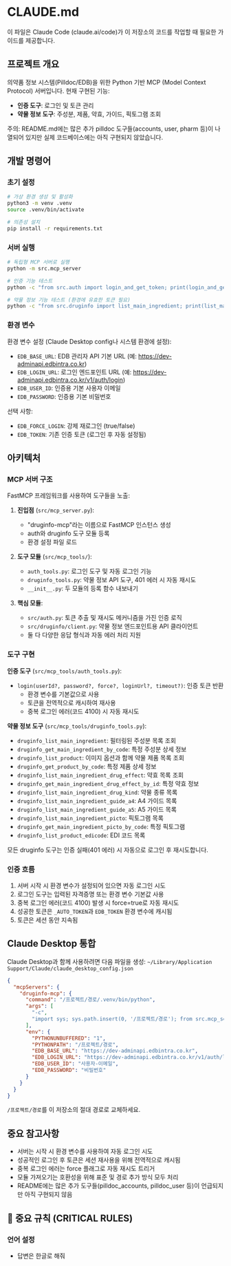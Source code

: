 # CLAUDE.md

이 파일은 Claude Code (claude.ai/code)가 이 저장소의 코드를 작업할 때 필요한 가이드를 제공합니다.

## 프로젝트 개요

의약품 정보 시스템(Pilldoc/EDB)을 위한 Python 기반 MCP (Model Context Protocol) 서버입니다. 현재 구현된 기능:
- **인증 도구**: 로그인 및 토큰 관리
- **약물 정보 도구**: 주성분, 제품, 약효, 가이드, 픽토그램 조회

주의: README.md에는 많은 추가 pilldoc 도구들(accounts, user, pharm 등)이 나열되어 있지만 실제 코드베이스에는 아직 구현되지 않았습니다.

## 개발 명령어

### 초기 설정
```bash
# 가상 환경 생성 및 활성화
python3 -m venv .venv
source .venv/bin/activate

# 의존성 설치
pip install -r requirements.txt
```

### 서버 실행
```bash
# 독립형 MCP 서버로 실행
python -m src.mcp_server

# 인증 기능 테스트
python -c "from src.auth import login_and_get_token; print(login_and_get_token('LOGIN_URL', 'USER_ID', 'PASSWORD'))"

# 약물 정보 기능 테스트 (환경에 유효한 토큰 필요)
python -c "from src.druginfo import list_main_ingredient; print(list_main_ingredient())"
```

### 환경 변수
환경 변수 설정 (Claude Desktop config나 시스템 환경에 설정):
- `EDB_BASE_URL`: EDB 관리자 API 기본 URL (예: https://dev-adminapi.edbintra.co.kr)
- `EDB_LOGIN_URL`: 로그인 엔드포인트 URL (예: https://dev-adminapi.edbintra.co.kr/v1/auth/login)
- `EDB_USER_ID`: 인증용 기본 사용자 이메일
- `EDB_PASSWORD`: 인증용 기본 비밀번호

선택 사항:
- `EDB_FORCE_LOGIN`: 강제 재로그인 (true/false)
- `EDB_TOKEN`: 기존 인증 토큰 (로그인 후 자동 설정됨)

## 아키텍처

### MCP 서버 구조
FastMCP 프레임워크를 사용하여 도구들을 노출:

1. **진입점** (`src/mcp_server.py`):
   - "druginfo-mcp"라는 이름으로 FastMCP 인스턴스 생성
   - auth와 druginfo 도구 모듈 등록
   - 환경 설정 파일 로드

2. **도구 모듈** (`src/mcp_tools/`):
   - `auth_tools.py`: 로그인 도구 및 자동 로그인 기능
   - `druginfo_tools.py`: 약물 정보 API 도구, 401 에러 시 자동 재시도
   - `__init__.py`: 두 모듈의 등록 함수 내보내기

3. **핵심 모듈**:
   - `src/auth.py`: 토큰 추출 및 재시도 메커니즘을 가진 인증 로직
   - `src/druginfo/client.py`: 약물 정보 엔드포인트용 API 클라이언트
   - 둘 다 다양한 응답 형식과 자동 에러 처리 지원

### 도구 구현

**인증 도구** (`src/mcp_tools/auth_tools.py`):
- `login(userId?, password?, force?, loginUrl?, timeout?)`: 인증 토큰 반환
  - 환경 변수를 기본값으로 사용
  - 토큰을 전역적으로 캐시하여 재사용
  - 중복 로그인 에러(코드 4100) 시 자동 재시도

**약물 정보 도구** (`src/mcp_tools/druginfo_tools.py`):
- `druginfo_list_main_ingredient`: 필터링된 주성분 목록 조회
- `druginfo_get_main_ingredient_by_code`: 특정 주성분 상세 정보
- `druginfo_list_product`: 이미지 옵션과 함께 약물 제품 목록 조회
- `druginfo_get_product_by_code`: 특정 제품 상세 정보
- `druginfo_list_main_ingredient_drug_effect`: 약효 목록 조회
- `druginfo_get_main_ingredient_drug_effect_by_id`: 특정 약효 정보
- `druginfo_list_main_ingredient_drug_kind`: 약물 종류 목록
- `druginfo_list_main_ingredient_guide_a4`: A4 가이드 목록
- `druginfo_list_main_ingredient_guide_a5`: A5 가이드 목록
- `druginfo_list_main_ingredient_picto`: 픽토그램 목록
- `druginfo_get_main_ingredient_picto_by_code`: 특정 픽토그램
- `druginfo_list_product_edicode`: EDI 코드 목록

모든 druginfo 도구는 인증 실패(401 에러) 시 자동으로 로그인 후 재시도합니다.

### 인증 흐름
1. 서버 시작 시 환경 변수가 설정되어 있으면 자동 로그인 시도
2. 로그인 도구는 입력된 자격증명 또는 환경 변수 기본값 사용
3. 중복 로그인 에러(코드 4100) 발생 시 force=true로 자동 재시도
4. 성공한 토큰은 `_AUTO_TOKEN`과 `EDB_TOKEN` 환경 변수에 캐시됨
5. 토큰은 세션 동안 지속됨

## Claude Desktop 통합

Claude Desktop과 함께 사용하려면 다음 파일을 생성:
`~/Library/Application Support/Claude/claude_desktop_config.json`

```json
{
  "mcpServers": {
    "druginfo-mcp": {
      "command": "/프로젝트/경로/.venv/bin/python",
      "args": [
        "-c",
        "import sys; sys.path.insert(0, '/프로젝트/경로'); from src.mcp_server import create_server; create_server().run()"
      ],
      "env": {
        "PYTHONUNBUFFERED": "1",
        "PYTHONPATH": "/프로젝트/경로",
        "EDB_BASE_URL": "https://dev-adminapi.edbintra.co.kr",
        "EDB_LOGIN_URL": "https://dev-adminapi.edbintra.co.kr/v1/auth/login",
        "EDB_USER_ID": "사용자-이메일",
        "EDB_PASSWORD": "비밀번호"
      }
    }
  }
}
```

`/프로젝트/경로`를 이 저장소의 절대 경로로 교체하세요.

## 중요 참고사항

- 서버는 시작 시 환경 변수를 사용하여 자동 로그인 시도
- 성공적인 로그인 후 토큰은 세션 재사용을 위해 전역적으로 캐시됨
- 중복 로그인 에러는 force 플래그로 자동 재시도 트리거
- 모듈 가져오기는 호환성을 위해 표준 및 경로 추가 방식 모두 처리
- README에는 많은 추가 도구들(pilldoc_accounts, pilldoc_user 등)이 언급되지만 아직 구현되지 않음


## 🔴 중요 규칙 (CRITICAL RULES)

### 언어 설정
- 답변은 한글로 해줘